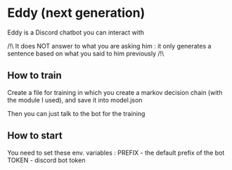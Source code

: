 # Eddy (next generation)

Eddy is a Discord chatbot you can interact with

/!\ It does NOT answer to what you are asking him : it only generates a sentence based on what you said to him previously /!\

## How to train

Create a file for training in which you create a markov decision chain (with the module I used), and save it into model.json

Then you can just talk to the bot for the training

## How to start

You need to set these env. variables : 
PREFIX - the default prefix of the bot
TOKEN  - discord bot token




